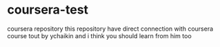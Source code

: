# coursera-test
coursera repository this repository have direct connection with coursera course tout by ychaikin and i think you should learn from him too 
